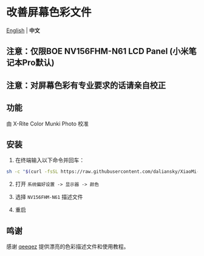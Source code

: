 # 改善屏幕色彩文件

[English](README.md) | **中文**

## 注意：仅限BOE NV156FHM-N61 LCD Panel (小米笔记本Pro默认)

## 注意：对屏幕色彩有专业要求的话请亲自校正

## 功能

由 X-Rite Color Munki Photo 校准


## 安装

1. 在终端输入以下命令并回车：

```bash
sh -c "$(curl -fsSL https://raw.githubusercontent.com/daliansky/XiaoMi-Pro-Hackintosh/master/ColorProfile/one-key-colorprofile_cn.sh)"
```

2. 打开 `系统偏好设置 -> 显示器 -> 颜色`

3. 选择 `NV156FHM-N61` 描述文件

4. 重启


## 鸣谢

感谢 [qeeqez](https://github.com/qeeqez) 提供漂亮的色彩描述文件和使用教程。
